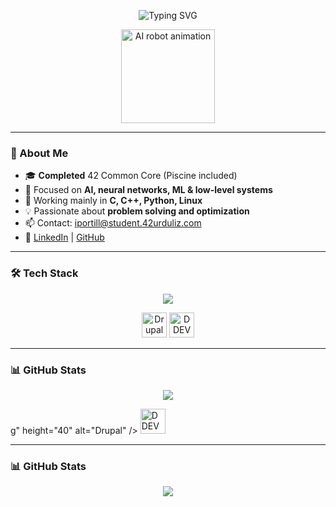 <p align="center">
    <img src="https://readme-typing-svg.herokuapp.com?font=Fira+Code&size=24&pause=1000&center=true&vCenter=true&width=435&lines=Hi+there!+I'm+Iker+%F0%9F%91%8B;AI+focused+developer+from+Bilbao;42+Urduliz+graduate+%F0%9F%8E%93;C%2C+Python+%26+Low-Level+enthusiast" alt="Typing SVG" />
  </p>
  
  <div align="center">
    <img src="https://raw.githubusercontent.com/kyoz/pixel-art-gif/master/robot.gif" width="150" alt="AI robot animation"/>
  </div>
  
  ---
  
  ### 🧠 About Me
  - 🎓 **Completed** 42 Common Core (Piscine included)
  - 🤖 Focused on **AI, neural networks, ML & low-level systems**
  - 🧰 Working mainly in **C, C++, Python, Linux**
  - 💡 Passionate about **problem solving and optimization**
  - 📫 Contact: iportill@student.42urduliz.com  
  - 🔗 [LinkedIn](https://www.linkedin.com/in/iker-portillo/) | [GitHub](https://github.com/Iportill2)
  
  ---
  
  ### 🛠️ Tech Stack
  <p align="center">
    <img src="https://skillicons.dev/icons?i=c,cpp,python,linux,git,github,vscode,docker,django,postman,html,bootstrap,bash,mysql" />
  </p>
  
  <!-- Iconos adicionales que no están en skillicons -->
  <p align="center">
    <!-- Drupal icon -->
    <img src="https://www.drupal.org/sites/default/files/druplicon-small.png" height="40" alt="Drupal" />
    <!-- DDEV icon -->
    <img src="https://avatars.githubusercontent.com/u/24293384" height="40" alt="DDEV" />
  </p>
  
  ---
  
  ### 📊 GitHub Stats
  <p align="center">
    <img src="https://github-readme-stats.vercel.app/api/top-langs/?username=Iportill2&layout=compact&theme=radical" />
  </p>
  g" height="40" alt="Drupal" />
    <!-- DDEV icon -->
    <img src="https://ddev.readthedocs.io/en/stable/_static/ddev-logo.png" height="40" alt="DDEV" />
  </p>
  
  ---
  
  ### 📊 GitHub Stats
  <p align="center">
    <img src="https://github-readme-stats.vercel.app/api/top-langs/?username=Iportill2&layout=compact&theme=radical" />
  </p>
  

